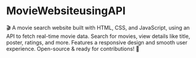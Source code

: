 # MovieWebsiteusingAPI
🎬 A movie search website built with HTML, CSS, and JavaScript, using an API to fetch real-time movie data. Search for movies, view details like title, poster, ratings, and more. Features a responsive design and smooth user experience. Open-source &amp; ready for contributions! 🚀
